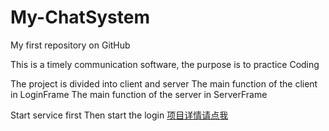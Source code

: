 # My-ChatSystem
My first repository on GitHub

This is a timely communication software, the purpose is to practice Coding

The project is divided into client and server
The main function of the client in LoginFrame
The main function of the server in ServerFrame

Start service first 
Then start the login
[项目详情请点我](http://www.cnblogs.com/ganhang-acm/p/5164896.html)
